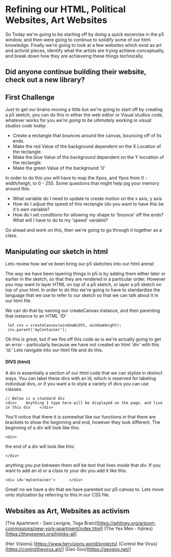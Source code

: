 # Refining our HTML, Political Websites, Art Websites
So Today we're going to be starting off by doing a quick excercise in the p5 window, and then were going to continue to solidify some of our html knowledge.
Finally we're going to look at a few websites which exist as art and activist pieces, identify what the artists are trying achieve conceptually, and break down how they are achieveing these things technically.

## Did anyone continue building their website, check out a new library?


## First Challenge
Just to get our brains moving a little but we're going to start off by creating a p5 sketch, you can do this in either the web editor or Visual studios code, whatever works for you *we're going to be ultimately working in visual studios code today*.

- Create a rectangle that bounces around the canvas, bouncing off of its ends. 
- Make the red Value of the background dependent on the X Location of the rectangle.
- Make the blue Value of the background dependent on the Y locvation of the rectangle.
- Make the green Value of the background '0'

In order to do this you will have to map the Xpos, and Ypos from 0 - width/heigh, to 0 - 255. 
Some questions that might help jog your memory around this:
- What variable do I need to update to create motion on the x axis, y axis
- How do I adjust the speed of this rectangle (do you want to have this be it's own variable?
- How do I set conditions for allowing my shape to 'bounce' off the ends? What will I have to do to my 'speed' variable?

Go ahead and work on this, then we're going to go through it together as a class.


## Manipulating our sketch in html

Lets review how we've been bring our p5 sketches into our html arena!

The way we have been layering things in p5 is by adding them either later or earlier in the sketch, so that they are rendered in a particular order. 
However you may want to layer HTML on top of a p5 sketch, or layer a p5 sketch on top of your html. In order to do this we're going to have to standardize the language that we use to refer to our sketch so that we can talk about it in our html file.

We can do that by naming our createCanvas instance, and then parenting that instance to an HTML 'ID'

```
 let cnv = createCanvas(windowWidth, windowHeight);
 cnv.parent('myContainer');
```

Ok this is great, but if we fire off this code as is we're actually going to get an error - particularly because we have not created an html 'div' with this 'id.' Lets navigate into our html file and do this.

#### DIVS (html)

A div is essentially a section of our html code that we can stylize in distinct ways. You can label these divs with an Id, which is reserved for labeling individual divs, or if you want a to style a variety of divs you can use classes. 

```
// Below is a standard div
<div>    Anything I type here will be displayed on the page, and live in this div    </div>

```

You'll notice that there it is somewhat like our functions in that there are brackets to show the beginning and end, however they look different. The beginning of a div will look like this:

```
<div>
```

the end of a div will look like this:

```
</div>
```

anything you put between them will be text that lives inside that div. If you want to add an id or a class to your div you add it like this:

```
<div id='myContainer'>      </div>
```
Great! no we have a div that we have parented our p5 canvas to. Lets move onto stylization by referring to this in our CSS file. 



##  Websites as Art, Websites as activism

(The Apartment - Sam Levigne, Tega Brain)[https://whitney.org/artport-commissions/new-york-apartment/index.html]
(The Yes Men - hijinks) [https://theyesmen.org/hijinks-all]

(Her Visions) [https://www.hervisions.world/projects]
(Control the Virus) [https://controlthevirus.art/]
(Geo Goo)[https://geogoo.net/]
